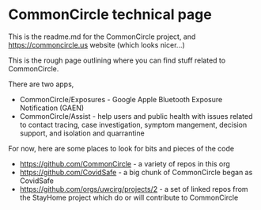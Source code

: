 # CommonCircle technical page

This is the readme.md for the CommonCircle project, and https://commoncircle.us website (which looks nicer...)

This is the rough page outlining where you can find stuff related to CommonCircle.

There are two apps, 
* CommonCircle/Exposures - Google Apple Bluetooth Exposure Notification (GAEN)
* CommonCircle/Assist - help users and public health with issues related to contact tracing, case investigation, symptom mangement, decision support, and isolation and quarrantine

For now, here are some places to look for bits and pieces of the code
* https://github.com/CommonCircle - a variety of repos in this org
* https://github.com/CovidSafe - a big chunk of CommonCircle began as CovidSafe
* https://github.com/orgs/uwcirg/projects/2 - a set of linked repos from the StayHome project which do or will contribute to CommonCircle
